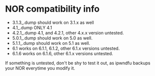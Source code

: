 # NOR compatibility info

* 3.1.3_.dump should work on 3.1.x as well
* 4.1_.dump ONLY 4.1
* 4.2.1_.dump 4.1, and 4.2.1, other 4.x.x version untested.
* 5.0.1_.dump should work on 5.0 as well.
* 5.1.1_.dump should work on 5.1 as well.
* 6.1 works on 6.1.1, 6.1.2, other 6.1.x versions untested.
* 6.1.6 works on 6.1.6, other 6.1.x versions untested.

If something is untested, don't be shy to test it out, as ipwndfu backups your NOR everytime you modify it.
